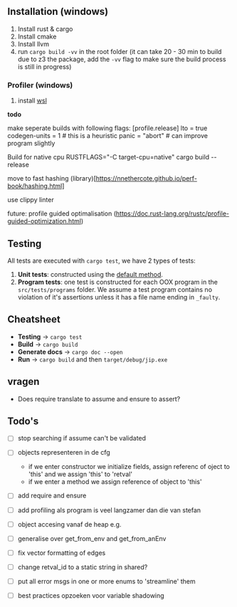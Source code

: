 ## Installation (windows)
1. Install rust & cargo
2. Install cmake 
3. Install llvm
4. run `cargo build -vv` in the root folder (it can take 20 - 30 min to build due to z3 the package, add the `-vv` flag to make sure the build process is still in progress)

### Profiler (windows)
1. install [wsl](https://learn.microsoft.com/en-us/windows/wsl/install)

**todo**

make seperate builds with following flags:
[profile.release]
lto = true
codegen-units = 1 # this is a heuristic
panic = "abort" # can improve program slightly

Build for native cpu
RUSTFLAGS="-C target-cpu=native" cargo build --release

move to fast hashing (library)[https://nnethercote.github.io/perf-book/hashing.html]

use clippy linter

future:
profile guided optimalisation (https://doc.rust-lang.org/rustc/profile-guided-optimization.html)

## Testing
All tests are executed with `cargo test`, we have 2 types of tests:

1. **Unit tests**: constructed using the [default method](https://doc.rust-lang.org/rust-by-example/testing/unit_testing.html).
1. **Program tests**: one test is constructed for each OOX program in the `src/tests/programs` folder. We assume a test program contains no violation of it's assertions unless it has a file name ending in `_faulty`.

## Cheatsheet
- **Testing** -> `cargo test`
- **Build** -> `cargo build`
- **Generate docs** -> `cargo doc --open`
- **Run** -> `cargo build` and then `target/debug/jip.exe`

## vragen
- Does require translate to assume and ensure to assert?

## Todo's
- [ ] stop searching if assume can't be validated
- [ ] objects representeren in de cfg
    - if we enter constructor we initialize fields, assign referenc of oject to 'this' and we assign 'this' to 'retval'
    - if we enter a method we assign reference of object to 'this'
- [ ] add require and ensure

- [ ] add profiling als program is veel langzamer dan die van stefan
- [ ] object accesing vanaf de heap e.g.
- [ ] generalise over get_from_env and get_from_anEnv
- [ ] fix vector formatting of edges
- [ ] change retval_id to a static string in shared?
- [ ] put all error msgs in one or more enums to 'streamline' them
- [ ] best practices opzoeken voor variable shadowing